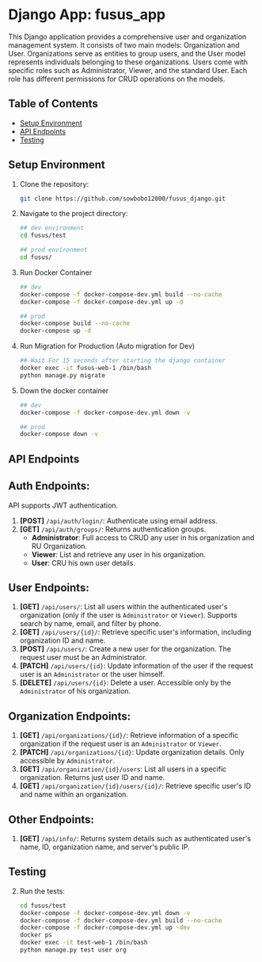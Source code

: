 # Django App: fusus_app

This Django application provides a comprehensive user and organization management system. It consists of two main models: Organization and User. Organizations serve as entities to group users, and the User model represents individuals belonging to these organizations. Users come with specific roles such as Administrator, Viewer, and the standard User. Each role has different permissions for CRUD operations on the models.

## Table of Contents
- [Setup Environment](#setup-environment)
- [API Endpoints](#api-endpoints)
- [Testing](#testing)
  
## Setup Environment

1. Clone the repository:
    ```bash
    git clone https://github.com/sowbobo12000/fusus_django.git
    ```

2. Navigate to the project directory:
    ```bash
   ## dev environment
    cd fusus/test
   
   ## prod environment
   cd fusus/
    ```

3. Run Docker Container
    ```bash
    ## dev
   docker-compose -f docker-compose-dev.yml build --no-cache
   docker-compose -f docker-compose-dev.yml up -d
   
   ## prod
   docker-compose build --no-cache
   docker-compose up -d
    ```
   
4. Run Migration for Production (Auto migration for Dev)
    ```bash
   ## Wait For 15 seconds after starting the django container
    docker exec -it fusus-web-1 /bin/bash
    python manage.py migrate
    ```
5. Down the docker container
    ```bash
    ## dev
   docker-compose -f docker-compose-dev.yml down -v
   
   ## prod
   docker-compose down -v
    ```

## API Endpoints

## Auth Endpoints:

API supports JWT authentication.  
1. **[POST]** `/api/auth/login/`: Authenticate using email address.  
2. **[GET]** `/api/auth/groups/`: Returns authentication groups.  
   - **Administrator**: Full access to CRUD any user in his organization and RU Organization.  
   - **Viewer**: List and retrieve any user in his organization.  
   - **User**: CRU his own user details.  

## User Endpoints:

1. **[GET]** `/api/users/`: List all users within the authenticated user's organization (only if the user is `Administrator` or `Viewer`). Supports search by name, email, and filter by phone.  
2. **[GET]** `/api/users/{id}/`: Retrieve specific user's information, including organization ID and name.  
3. **[POST]** `/api/users/`: Create a new user for the organization. The request user must be an Administrator.  
4. **[PATCH]** `/api/users/{id}`: Update information of the user if the request user is an `Administrator` or the user himself.  
5. **[DELETE]** `/api/users/{id}`: Delete a user. Accessible only by the `Administrator` of his organization.  

## Organization Endpoints:

1. **[GET]** `/api/organizations/{id}/`: Retrieve information of a specific organization if the request user is an `Administrator` or `Viewer`.  
2. **[PATCH]** `/api/organizations/{id}`: Update organization details. Only accessible by `Administrator`.  
3. **[GET]** `/api/organization/{id}/users`: List all users in a specific organization. Returns just user ID and name.  
4. **[GET]** `/api/organization/{id}/users/{id}/`: Retrieve specific user's ID and name within an organization.  

## Other Endpoints:

1. **[GET]** `/api/info/`: Returns system details such as authenticated user's name, ID, organization name, and server's public IP.

## Testing

2. Run the tests:
    ```bash
   cd fusus/test
   docker-compose -f docker-compose-dev.yml down -v
   docker-compose -f docker-compose-dev.yml build --no-cache
   docker-compose -f docker-compose-dev.yml up -dev
   docker ps 
   docker exec -it test-web-1 /bin/bash
   python manage.py test user org
    ```
